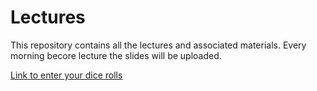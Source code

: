 # Lectures

This repository contains all the lectures and associated materials. Every morning becore lecture the slides will be uploaded. 

[Link to enter your dice rolls](https://forms.gle/Ut6QYEZVxRFkmhK7A)
